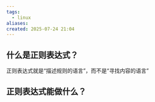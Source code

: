 ```yaml
---
tags:
  - linux
aliases: 
created: 2025-07-24 21:04
---
```


## 什么是正则表达式？

正则表达式就是“描述规则的语言”，而不是“寻找内容的语言”

## 正则表达式能做什么？

